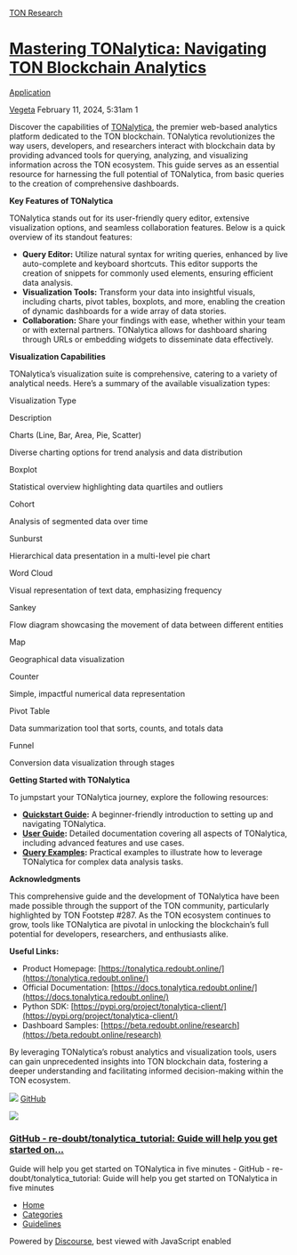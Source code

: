 [TON Research](/)

# [Mastering TONalytica: Navigating TON Blockchain Analytics](/t/mastering-tonalytica-navigating-ton-blockchain-analytics/348)

[Application](/c/application/20) 

    

[Vegeta](https://tonresear.ch/u/Vegeta)   February 11, 2024, 5:31am  1

Discover the capabilities of [TONalytica](https://tonalytica.redoubt.online/), the premier web-based analytics platform dedicated to the TON blockchain. TONalytica revolutionizes the way users, developers, and researchers interact with blockchain data by providing advanced tools for querying, analyzing, and visualizing information across the TON ecosystem. This guide serves as an essential resource for harnessing the full potential of TONalytica, from basic queries to the creation of comprehensive dashboards.

**Key Features of TONalytica**

TONalytica stands out for its user-friendly query editor, extensive visualization options, and seamless collaboration features. Below is a quick overview of its standout features:

*   **Query Editor:** Utilize natural syntax for writing queries, enhanced by live auto-complete and keyboard shortcuts. This editor supports the creation of snippets for commonly used elements, ensuring efficient data analysis.
*   **Visualization Tools:** Transform your data into insightful visuals, including charts, pivot tables, boxplots, and more, enabling the creation of dynamic dashboards for a wide array of data stories.
*   **Collaboration:** Share your findings with ease, whether within your team or with external partners. TONalytica allows for dashboard sharing through URLs or embedding widgets to disseminate data effectively.

**Visualization Capabilities**

TONalytica’s visualization suite is comprehensive, catering to a variety of analytical needs. Here’s a summary of the available visualization types:

Visualization Type

Description

Charts (Line, Bar, Area, Pie, Scatter)

Diverse charting options for trend analysis and data distribution

Boxplot

Statistical overview highlighting data quartiles and outliers

Cohort

Analysis of segmented data over time

Sunburst

Hierarchical data presentation in a multi-level pie chart

Word Cloud

Visual representation of text data, emphasizing frequency

Sankey

Flow diagram showcasing the movement of data between different entities

Map

Geographical data visualization

Counter

Simple, impactful numerical data representation

Pivot Table

Data summarization tool that sorts, counts, and totals data

Funnel

Conversion data visualization through stages

**Getting Started with TONalytica**

To jumpstart your TONalytica journey, explore the following resources:

*   **[Quickstart Guide](https://re-doubt.medium.com/tonalytica-quickstart-2676f6814a47):** A beginner-friendly introduction to setting up and navigating TONalytica.
*   **[User Guide](https://docs.tonalytica.redoubt.online/):** Detailed documentation covering all aspects of TONalytica, including advanced features and use cases.
*   **[Query Examples](https://beta.redoubt.online/research):** Practical examples to illustrate how to leverage TONalytica for complex data analysis tasks.

**Acknowledgments**

This comprehensive guide and the development of TONalytica have been made possible through the support of the TON community, particularly highlighted by TON Footstep #287. As the TON ecosystem continues to grow, tools like TONalytica are pivotal in unlocking the blockchain’s full potential for developers, researchers, and enthusiasts alike.

**Useful Links:**

*   Product Homepage: [https://tonalytica.redoubt.online/](https://tonalytica.redoubt.online/)
*   Official Documentation: [https://docs.tonalytica.redoubt.online/](https://docs.tonalytica.redoubt.online/)
*   Python SDK: [https://pypi.org/project/tonalytica-client/](https://pypi.org/project/tonalytica-client/)
*   Dashboard Samples: [https://beta.redoubt.online/research](https://beta.redoubt.online/research)

By leveraging TONalytica’s robust analytics and visualization tools, users can gain unprecedented insights into TON blockchain data, fostering a deeper understanding and facilitating informed decision-making within the TON ecosystem.

![](https://github.githubassets.com/favicons/favicon.svg) [GitHub](https://github.com/re-doubt/tonalytica_tutorial)

![](https://tonresear.ch/uploads/default/optimized/1X/98b57e9743267907235e962da0144d45039ed0ae_2_690x345.png)

### [GitHub - re-doubt/tonalytica\_tutorial: Guide will help you get started on...](https://github.com/re-doubt/tonalytica_tutorial)

Guide will help you get started on TONalytica in five minutes - GitHub - re-doubt/tonalytica\_tutorial: Guide will help you get started on TONalytica in five minutes

 

*   [Home](/)
*   [Categories](/categories)
*   [Guidelines](/guidelines)

Powered by [Discourse](https://www.discourse.org), best viewed with JavaScript enabled